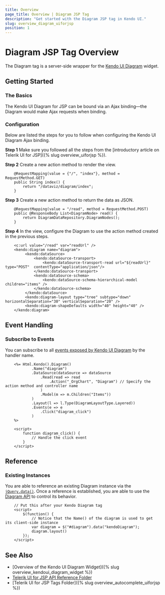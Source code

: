 ```yaml
---
title: Overview
page_title: Overview | Diagram JSP Tag
description: "Get started with the Diagram JSP tag in Kendo UI."
slug: overview_diagram_uiforjsp
position: 1
---
```


# Diagram JSP Tag Overview

The Diagram tag is a server-side wrapper for the [Kendo UI Diagram](/api/javascript/dataviz/ui/diagram) widget.

## Getting Started

### The Basics

The Kendo UI Diagram for JSP can be bound via an Ajax binding&mdash;the Diagram would make Ajax requests when binding.

### Configuration

Below are listed the steps for you to follow when configuring the Kendo UI Diagram Ajax binding.

**Step 1** Make sure you followed all the steps from the [introductory article on Telerik UI for JSP]({% slug overview_uiforjsp %}).

**Step 2** Create a new action method to render the view.



        @RequestMapping(value = {"/", "index"}, method = RequestMethod.GET)
        public String index() {
            return "/dataviz/diagram/index";
        }

**Step 3** Create a new action method to return the data as JSON.



        @RequestMapping(value = "/read", method = RequestMethod.POST)
        public @ResponseBody List<DiagramNode> read() {
            return DiagramDataRepository.DiagramNodes();
        }

**Step 4** In the view, configure the Diagram to use the action method created in the previous steps.



        <c:url value="/read" var="readUrl" />
        <kendo:diagram name="diagram">
             <kendo:dataSource>
                 <kendo:dataSource-transport>
                     <kendo:dataSource-transport-read url="${readUrl}" type="POST"  contentType="application/json"/>
                 </kendo:dataSource-transport>
                 <kendo:dataSource-schema>
                     <kendo:dataSource-schema-hierarchical-model children="items" />
                 </kendo:dataSource-schema>
             </kendo:dataSource>
             <kendo:diagram-layout type="tree" subtype="down" horizontalSeparation="30" verticalSeparation="20" />
             <kendo:diagram-shapeDefaults width="40" height="40" />
        </kendo:diagram>

## Event Handling

### Subscribe to Events

You can subscribe to all [events exposed by Kendo UI Diagram](/api/javascript/dataviz/ui/diagram#events) by the handler name.



        <%= Html.Kendo().Diagram()
                .Name("diagram")
                .DataSource(dataSource => dataSource
                    .Read(read => read
                        .Action("_OrgChart", "Diagram") // Specify the action method and controller name
                    )
                    .Model(m => m.Children("Items"))
                )
                .Layout(l => l.Type(DiagramLayoutType.Layered))
                .Events(e => e
                    .Click("diagram_click")
                )
        %>

        <script>
            function diagram_click() {
                // Handle the click event
            }
        </script>
<!--_-->
## Reference

### Existing Instances

You are able to reference an existing Diagram instance via the [`jQuery.data()`](http://api.jquery.com/jQuery.data/). Once a reference is established, you are able to use the [Diagram API](/api/javascript/dataviz/ui/diagram#methods) to control its behavior.



        // Put this after your Kendo Diagram tag
        <script>
            $(function() {
                // Notice that the Name() of the diagram is used to get its client-side instance
                var diagram = $("#diagram").data("kendoDiagram");
                diagram.layout()
            });
        </script>

## See Also

* [Overview of the Kendo UI Diagram Widget]({% slug overview_kendoui_diagram_widget %})
* [Telerik UI for JSP API Reference Folder](/api/jsp/autocomplete/animation)
* [Telerik UI for JSP Tags Folder]({% slug overview_autocomplete_uiforjsp %})
